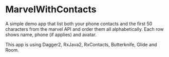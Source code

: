 # MarvelWithContacts


A simple demo app that list both your phone contacts and the first 50 characters from the marvel API
and order them all alphabetically. Each row shows name, phone (if applies) and
avatar.

This app is using Dagger2, RxJava2, RxContacts, Butterknife, Glide and Room.
